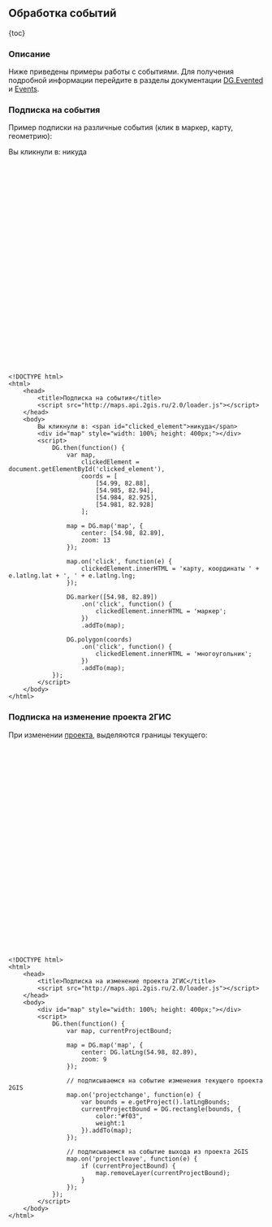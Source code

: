 ## Обработка событий

{toc}

### Описание

Ниже приведены примеры работы с событиями. Для получения подробной информации перейдите в разделы документации
<a href="/doc/maps/ru/manual/base-classes#dgevented">DG.Evented</a> и <a href="/doc/maps/ru/manual/base-classes#events">Events</a>.

### Подписка на события

Пример подписки на различные события (клик в маркер, карту, геометрию):

Вы кликнули в: <span id="clicked_element">никуда</span>
<script src="http://maps.api.2gis.ru/2.0/loader.js"></script>
<div id="map" style="width: 100%; height: 400px;"></div>
<script>
    DG.then(function() {
        var map,
            clickedElement = document.getElementById('clicked_element'),
            coords = [
                [54.99, 82.88],
                [54.985, 82.94],
                [54.984, 82.925],
                [54.981, 82.928]
            ];

        map = DG.map('map', {
            center: [54.98, 82.89],
            zoom: 13
        });

        map.on('click', function(e) {
            clickedElement.innerHTML = 'карту, координаты ' + e.latlng.lat + ', ' + e.latlng.lng;
        });

        DG.marker([54.98, 82.89])
            .on('click', function() {
                clickedElement.innerHTML = 'маркер';
            })
            .addTo(map);

        DG.polygon(coords)
            .on('click', function() {
                clickedElement.innerHTML = 'многоугольник';
            })
            .addTo(map);
    });
</script>

    <!DOCTYPE html>
    <html>
        <head>
            <title>Подписка на события</title>
            <script src="http://maps.api.2gis.ru/2.0/loader.js"></script>
        </head>
        <body>
            Вы кликнули в: <span id="clicked_element">никуда</span>
            <div id="map" style="width: 100%; height: 400px;"></div>
            <script>
                DG.then(function() {
                    var map,
                        clickedElement = document.getElementById('clicked_element'),
                        coords = [
                            [54.99, 82.88],
                            [54.985, 82.94],
                            [54.984, 82.925],
                            [54.981, 82.928]
                        ];

                    map = DG.map('map', {
                        center: [54.98, 82.89],
                        zoom: 13
                    });

                    map.on('click', function(e) {
                        clickedElement.innerHTML = 'карту, координаты ' + e.latlng.lat + ', ' + e.latlng.lng;
                    });

                    DG.marker([54.98, 82.89])
                        .on('click', function() {
                            clickedElement.innerHTML = 'маркер';
                        })
                        .addTo(map);

                    DG.polygon(coords)
                        .on('click', function() {
                            clickedElement.innerHTML = 'многоугольник';
                        })
                        .addTo(map);
                });
            </script>
        </body>
    </html>

### Подписка на изменение проекта 2ГИС

При изменении <a href="/doc/maps/ru/manual/map#map-projectdetector">проекта</a>, выделяются границы текущего:

<div id="map1" style="width: 100%; height: 400px;"></div>
<script>
    DG.then(function() {
        var map, currentProjectBound;

        map = DG.map('map1', {
            center: DG.latLng(54.98, 82.89),
            zoom: 9
        });

        // подписываемся на событие изменения текущего проекта 2GIS
        map.on('projectchange', function(e) {
            var bounds = e.getProject().latLngBounds;

            currentProjectBound = DG.rectangle(bounds, {
                color:"#f03",
                weight:1
            }).addTo(map);
        });

        // подписываемся на событие выхода из проекта 2GIS
        map.on('projectleave', function(e) {
            if (currentProjectBound) {
                map.removeLayer(currentProjectBound);
            }
        });
    });
</script>

    <!DOCTYPE html>
    <html>
        <head>
            <title>Подписка на изменение проекта 2ГИС</title>
            <script src="http://maps.api.2gis.ru/2.0/loader.js"></script>
        </head>
        <body>
            <div id="map" style="width: 100%; height: 400px;"></div>
            <script>
                DG.then(function() {
                    var map, currentProjectBound;

                    map = DG.map('map', {
                        center: DG.latLng(54.98, 82.89),
                        zoom: 9
                    });

                    // подписываемся на событие изменения текущего проекта 2GIS
                    map.on('projectchange', function(e) {
                        var bounds = e.getProject().latLngBounds;
                        currentProjectBound = DG.rectangle(bounds, {
                            color:"#f03",
                            weight:1
                        }).addTo(map);
                    });

                    // подписываемся на событие выхода из проекта 2GIS
                    map.on('projectleave', function(e) {
                        if (currentProjectBound) {
                            map.removeLayer(currentProjectBound);
                        }
                    });
                });
            </script>
        </body>
    </html>
